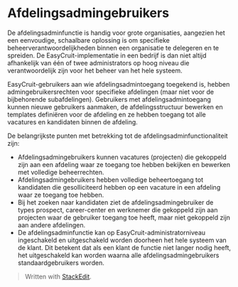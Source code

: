 # Afdelingsadmingebruikers

De afdelingsadminfunctie is handig voor grote organisaties, aangezien het een eenvoudige, schaalbare oplossing is om specifieke beheerverantwoordelijkheden binnen een organisatie te delegeren en te spreiden. De EasyCruit-implementatie in een bedrijf is dan niet altijd afhankelijk van één of twee administrators op hoog niveau die verantwoordelijk zijn voor het beheer van het hele systeem.

EasyCruit-gebruikers aan wie afdelingsadmintoegang toegekend is, hebben admingebruikersrechten voor specifieke afdelingen (maar niet voor de bijbehorende subafdelingen). Gebruikers met afdelingsadmintoegang kunnen nieuwe gebruikers aanmaken, de afdelingsstructuur bewerken en templates definiëren voor de afdeling en ze hebben toegang tot alle vacatures en kandidaten binnen de afdeling.

De belangrijkste punten met betrekking tot de afdelingsadminfunctionaliteit zijn:

-   Afdelingsadmingebruikers kunnen vacatures (projecten) die gekoppeld zijn aan een afdeling waar ze toegang toe hebben bekijken en bewerken met volledige beheerrechten.
-   Afdelingsadmingebruikers hebben volledige beheertoegang tot kandidaten die gesolliciteerd hebben op een vacature in een afdeling waar ze toegang toe hebben.
-   Bij het zoeken naar kandidaten ziet de afdelingsadmingebruiker de types prospect, career-center en werknemer die gekoppeld zijn aan projecten waar de gebruiker toegang toe heeft, maar niet gekoppeld zijn aan andere afdelingen.
-   De afdelingsadminfunctie kan op EasyCruit-administratorniveau ingeschakeld en uitgeschakeld worden doorheen het hele systeem van de klant. Dit betekent dat als een klant de functie niet langer nodig heeft, het uitgeschakeld kan worden waarna alle afdelingsadmingebruikers standaardgebruikers worden.


> Written with [StackEdit](https://stackedit.io/).
<!--stackedit_data:
eyJoaXN0b3J5IjpbMTM0NzIxMTYwN119
-->